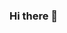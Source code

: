### Hi there 👋

<!--
**EricAnto0/EricAnto0** is a ✨ _special_ ✨ repository because its `README.md` (this file) appears on your GitHub profile.

Here are some ideas to get you started:

- 🔭 I’m currently working on my research in causal inference
- 🌱 I’m currently learning dynamic treatment regime
- 👯 I’m looking to collaborate on research areas that includes survival analysis, causal inference, mediation/moderation analysis, dynamic treatment regimes, machine learning etc.
- 😄 Pronouns: he/him
- ⚡ Fun fact: I love to watch soccer games. My favorite soccer player is Lionel Messi!
-->
